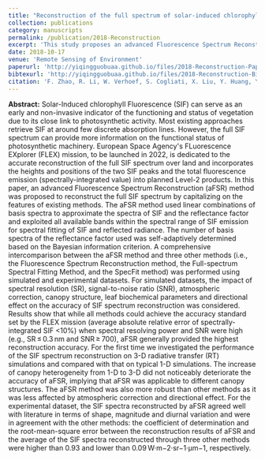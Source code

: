 ```yaml
---
title: "Reconstruction of the full spectrum of solar-induced chlorophyll fluorescence: Intercomparison study for a novel method"
collection: publications
category: manuscripts
permalink: /publication/2018-Reconstruction
excerpt: 'This study proposes an advanced Fluorescence Spectrum Reconstruction (aFSR) method to accurately reconstruct the full Solar-Induced Chlorophyll Fluorescence (SIF) spectrum, demonstrating its superiority over existing methods through comprehensive evaluations using simulated and experimental datasets.'
date: 2018-10-17
venue: 'Remote Sensing of Environment'
paperurl: 'http://yiqingguobuaa.github.io/files/2018-Reconstruction-Paper.pdf'
bibtexurl: 'http://yiqingguobuaa.github.io/files/2018-Reconstruction-Bib.bib'
citation: 'F. Zhao, R. Li, W. Verhoef, S. Cogliati, X. Liu, Y. Huang, Y. Guo, and J. Huang (2018). Reconstruction of the full spectrum of solar-induced chlorophyll fluorescence: Intercomparison study for a novel method. Remote Sensing of Environment, 219, 233–246.'
---
```

**Abstract:** Solar-Induced chlorophyll Fluorescence (SIF) can serve as an early and non-invasive indicator of the functioning and status of vegetation due to its close link to photosynthetic activity. Most existing approaches retrieve SIF at around few discrete absorption lines. However, the full SIF spectrum can provide more information on the functional status of photosynthetic machinery. European Space Agency's FLuorescence EXplorer (FLEX) mission, to be launched in 2022, is dedicated to the accurate reconstruction of the full SIF spectrum over land and incorporates the heights and positions of the two SIF peaks and the total fluorescence emission (spectrally-integrated value) into planned Level-2 products. In this paper, an advanced Fluorescence Spectrum Reconstruction (aFSR) method was proposed to reconstruct the full SIF spectrum by capitalizing on the features of existing methods. The aFSR method used linear combinations of basis spectra to approximate the spectra of SIF and the reflectance factor and exploited all available bands within the spectral range of SIF emission for spectral fitting of SIF and reflected radiance. The number of basis spectra of the reflectance factor used was self-adaptively determined based on the Bayesian information criterion. A comprehensive intercomparison between the aFSR method and three other methods (i.e., the Fluorescence Spectrum Reconstruction method, the Full-spectrum Spectral Fitting Method, and the SpecFit method) was performed using simulated and experimental datasets. For simulated datasets, the impact of spectral resolution (SR), signal-to-noise ratio (SNR), atmospheric correction, canopy structure, leaf biochemical parameters and directional effect on the accuracy of SIF spectrum reconstruction was considered. Results show that while all methods could achieve the accuracy standard set by the FLEX mission (average absolute relative error of spectrally-integrated SIF <10%) when spectral resolving power and SNR were high (e.g., SR ≤ 0.3 nm and SNR ≥ 700), aFSR generally provided the highest reconstruction accuracy. For the first time we investigated the performance of the SIF spectrum reconstruction on 3-D radiative transfer (RT) simulations and compared with that on typical 1-D simulations. The increase of canopy heterogeneity from 1-D to 3-D did not noticeably deteriorate the accuracy of aFSR, implying that aFSR was applicable to different canopy structures. The aFSR method was also more robust than other methods as it was less affected by atmospheric correction and directional effect. For the experimental dataset, the SIF spectra reconstructed by aFSR agreed well with literature in terms of shape, magnitude and diurnal variation and were in agreement with the other methods: the coefficient of determination and the root-mean-square error between the reconstruction results of aFSR and the average of the SIF spectra reconstructed through three other methods were higher than 0.93 and lower than 0.09 W·m−2·sr−1·μm−1, respectively.
